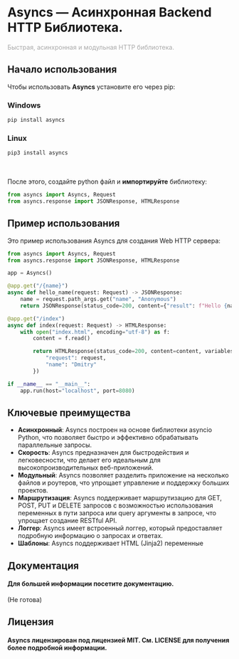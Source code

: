 Asyncs — Асинхронная Backend HTTP Библиотека.
================
<p style="color: darkgray;">Быстрая, асинхронная и модульная HTTP библиотека.</p>

## Начало использования

Чтобы использовать **Asyncs** установите его через pip:
### Windows
```bash
pip install asyncs
```
### Linux
```bash
pip3 install asyncs
```
\
\
После этого, создайте python файл и **импортируйте** библиотеку:
```python
from asyncs import Asyncs, Request
from asyncs.response import JSONResponse, HTMLResponse
```
## Пример использования
Это пример использования Asyncs для создания Web HTTP сервера:

```python
from asyncs import Asyncs, Request
from asyncs.response import JSONResponse, HTMLResponse

app = Asyncs()

@app.get("/{name}")
async def hello_name(request: Request) -> JSONResponse:
    name = request.path_args.get("name", "Anonymous")
    return JSONResponse(status_code=200, content={"result": f"Hello {name}!"})

@app.get("/index")
async def index(request: Request) -> HTMLResponse:
    with open("index.html", encoding="utf-8") as f:
        content = f.read()

        return HTMLResponse(status_code=200, content=content, variables={
            "request": request,
            "name": "Dmitry"
        })

if __name__ == "__main__":
    app.run(host="localhost", port=8080)
```

## Ключевые преимущества

- **Асинхронный**: Asyncs построен на основе библиотеки asyncio Python, что позволяет быстро и эффективно обрабатывать параллельные запросы.
- **Скорость**: Asyncs предназначен для быстродействия и легковесности, что делает его идеальным для высокопроизводительных веб-приложений.
- **Модульный**: Asyncs позволяет разделить приложение на несколько файлов и роутеров, что упрощает управление и поддержку больших проектов.
- **Маршрутизация**: Asyncs поддерживает маршрутизацию для GET, POST, PUT и DELETE запросов с возможностью использования переменных в пути запроса или query аргументы в запросе, что упрощает создание RESTful API.
- **Логгер**: Asyncs имеет встроенный логгер, который предоставляет подробную информацию о запросах и ответах.
- **Шаблоны**: Asyncs поддерживает HTML (Jinja2) переменные

## Документация
#### Для большей информации посетите документацию.
(Не готова)

## Лицензия

#### Asyncs лицензирован под лицензией MIT. См. LICENSE для получения более подробной информации.
